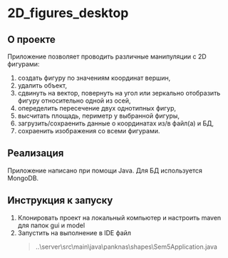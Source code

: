 # 2D_figures_desktop
## О проекте
Приложение позволяет проводить различные манипуляции с 2D фигурами: 
1. создать фигуру по значениям координат вершин,
2. удалить объект,
3. сдвинуть на вектор, повернуть на угол или зеркально отобразить фигуру относительно одной из осей,
4. опеределить пересечение двух однотипных фигур,
5. высчитать площадь, периметр у выбранной фигуры,
6. загрузить/сохраенить данные о координатах из/в файл(а) и БД,
7. сохраенить изображения со всеми фигурами.
## Реализация
Приложение написано при помощи Java. Для БД используется MongoDB.
## Инструкция к запуску
1. Клонировать проект на локальный компьютер и настроить maven для папок gui и model 
2. Запустить на выполнение в IDE файл <blockquote>..\server\src\main\java\panknas\shapes\Sem5Application.java</blockquote>
